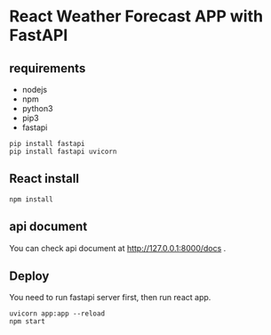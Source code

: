 # React Weather Forecast APP with FastAPI

## requirements
- nodejs    
- npm
- python3
- pip3
- fastapi

```
pip install fastapi
pip install fastapi uvicorn
```

## React install
```sh=
npm install
```

## api document
You can check api document at http://127.0.0.1:8000/docs .

## Deploy
You need to run fastapi server first, then run react app.
```sh=
uvicorn app:app --reload
npm start
```